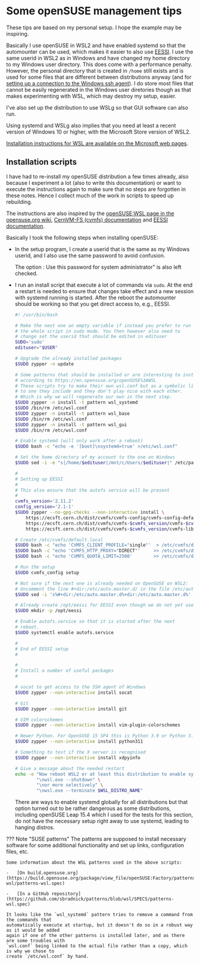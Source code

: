 # Some openSUSE management tips

These tips are based on my personal setup. I hope the example may be inspiring.

Basically I use openSUSE in WSL2 and have enabled systemd so that the automounter can be used,
which makes it easier to also use [EESSI](https://EESSI.io). I use the same userid in WSL2
as in Windows and have changed my home directory to my Windows user directory. This does come
with a performance penalty. However, the personal directory that is created in `/home` still 
exists and is used for some files that are different between distributions anyway
(and for [setting up a connection to the Windows ssh agent](../../5_Issues/5_01_SSH_key_management/#using-the-windows-ssh-agent)).
I do store most files that cannot be easily regenerated in the Windows user diretories
though as that makes experimenting with WSL, which may destroy my setup, easier.

I've also set up the distribution to use WSLg so that GUI software can also run.

Using systemd and WSLg also implies that you need at least a recent version of Windows
10 or higher, with the Microsoft Store version of WSL2.

[Installation instructions for WSL are available on the Microsoft web pages](https://learn.microsoft.com/en-us/windows/wsl/install).


## Installation scripts

I have had to re-install my openSUSE distribution a few times already, also because I 
experiment a lot (also to write this documentation) or want to execute the instructions
again to make sure that no steps are forgotten in these notes. Hence I collect much of the
work in scripts to speed up rebuilding.

The instructions are also inspired by the
[openSUSE:WSL page in the opensuse.org wiki](https://en.opensuse.org/openSUSE%3AWSL),
[CernVM-FS (cvmfs) documentation](https://cvmfs.readthedocs.io/en/stable/cpt-quickstart.html)
and [EESSI documentation](https://www.eessi.io/docs/).

Basically I took the following steps when installing openSUSE:

-   In the setup program, I create a userid that is the same as my Windows userid,
    and I also use the same password to avoid confusion. 

    The option : Use this password for system administrator" is also left checked.

-   I run an install script that execute a lot of commands via `sudo`. At the end a restart
    is needed to ensure that changes take effect and a new session with systemd running
    is started. After the reboot the automounter should be working so that you get 
    direct access to, e.g., EESSI.

    ``` bash
    #! /usr/bin/bash

    # Make the next one an empty variable if instead you prefer to run
    # the whole script in sudo mode. You then however also need to
    # change set the userid that should be edited in edituser
    SUDO='sudo'
    edituser="$USER"

    # Upgrade the already installed packages
    $SUDO zypper -n update

    # Some patterns that should be installed or are interesting to install
    # according to https://en.opensuse.org/openSUSE%3AWSL
    # These scripts try to make their own wsl.conf but as a symbolic link
    # to one they include and they don't play nice with each other.
    # Which is why we will regenerate our own in the next step.
    $SUDO zypper -n install -t pattern wsl_systemd
    $SUDO /bin/rm /etc/wsl.conf
    $SUDO zypper -n install -t pattern wsl_base
    $SUDO /bin/rm /etc/wsl.conf
    $SUDO zypper -n install -t pattern wsl_gui
    $SUDO /bin/rm /etc/wsl.conf

    # Enable systemd (will only work after a reboot)
    $SUDO bash -c "echo -e '[boot]\nsystemd=true' >/etc/wsl.conf"

    # Set the home directory of my account to the one on Windows
    $SUDO sed -i -e "s|/home/$edituser|/mnt/c/Users/$edituser|" /etc/passwd

    #
    # Setting up EESSI
    #
    # This also ensure that the autofs service will be present
    #
    cvmfs_version='2.11.2'
    config_version='2.1-1'
    $SUDO zypper --no-gpg-checks --non-interactive install \
        https://ecsft.cern.ch/dist/cvmfs/cvmfs-config/cvmfs-config-default-$config_version.noarch.rpm \
        https://ecsft.cern.ch/dist/cvmfs/cvmfs-$cvmfs_version/cvmfs-$cvmfs_version-1.sle15.x86_64.rpm \
        https://ecsft.cern.ch/dist/cvmfs/cvmfs-$cvmfs_version/cvmfs-libs-$cvmfs_version-1.sle15.x86_64.rpm

    # Create /etc/cvmfs/default.local
    $SUDO bash -c "echo 'CVMFS_CLIENT_PROFILE="single"'  > /etc/cvmfs/default.local"
    $SUDO bash -c "echo 'CVMFS_HTTP_PROXY="DIRECT"'     >> /etc/cvmfs/default.local"
    $SUDO bash -c "echo 'CVMFS_QUOTA_LIMIT=2500'        >> /etc/cvmfs/default.local"

    # Run the setup
    $SUDO cvmfs_config setup

    # Not sure if the next one is already needed on OpenSUSE on WSL2:
    # Uncomment the line #+dir:/etc/auto.master.d/ in the file /etc/auto.master
    $SUDO sed -i 's%#+dir:/etc/auto.master.d%+dir:/etc/auto.master.d%' /etc/auto.master

    # Already create /opt/eessi for EESSI even though we do not yet use it
    $SUDO mkdir -p /opt/eessi

    # Enable autofs.service so that it is started after the next 
    # reboot.
    $SUDO systemctl enable autofs.service

    #
    # End of EESSI setup
    #

    #
    # Install a number of useful packages
    #

    # socat to get access to the SSH agent of Windows
    $SUDO zypper --non-interactive install socat

    # Git
    $SUDO zypper --non-interactive install git

    # VIM colorschemes
    $SUDO zypper --non-interactive install vim-plugin-colorschemes

    # Newer Python. For OpenSUSE 15 SP4 this is Python 3.9 or Python 3.11
    $SUDO zypper --non-interactive install python311

    # Something to test if the X server is recognised
    $SUDO zypper --non-interactive install xdpyinfo

    # Give a message about the needed restart
    echo -e "Now reboot WSL2 or at least this distribution to enable systemd, e.g.," \
            "\nwsl.exe --shutdown" \
            "\nor more selectively" \
            "\nwsl.exe --terminate $WSL_DISTRO_NAME"
    ```

    There are ways to enable systemd globally for all distributions but that option turned
    out to be rather dangerous as some distributions, including openSUSE Leap 15.4 which I
    used for the tests for this section, do not have the necessary setup right away to use
    systemd, leading to hanging distros.


??? Note "SUSE patterns"
    The patterns are supposed to install necessary software for some additional functionality and
    set up links, configuration files, etc. 

    Some information about the WSL patterns used in the above scripts:

    -   [On build.opensuse.org](https://build.opensuse.org/package/view_file/openSUSE:Factory/patterns-wsl/patterns-wsl.spec)

    -   [In a GitHub repository](https://github.com/sbradnick/patterns/blob/wsl/SPECS/patterns-wsl.spec)

    It looks like the `wsl_systemd` pattern tries to remove a command from the commands that
    automatically execute at startup, but it doesn't do so in a robust way as it would be added
    again if one of the other patterns is installed later, and as there are some troubles with
    `wsl.conf` being linked to the actual file rather than a copy, which is why we chose to
    create `/etc/wsl.conf` by hand.
